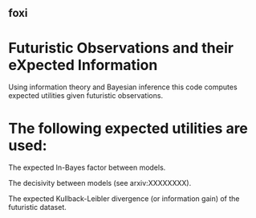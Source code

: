 ## foxi

# Futuristic Observations and their eXpected Information

Using information theory and Bayesian inference this code computes expected utilities given futuristic observations. 

# The following expected utilities are used:

The expected ln-Bayes factor between models.

The decisivity between models (see arxiv:XXXXXXXX).

The expected Kullback-Leibler divergence (or information gain) of the futuristic dataset.
